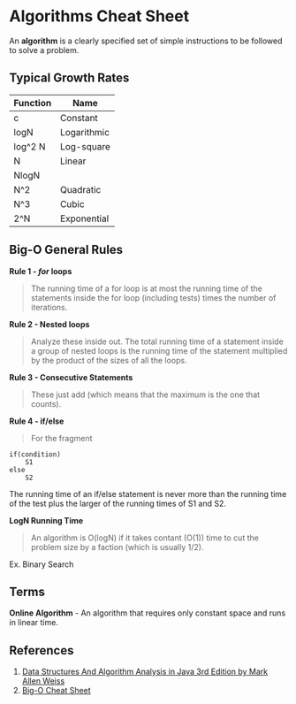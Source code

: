 # Algorithms Cheat Sheet

An **algorithm** is a clearly specified set of simple instructions to be followed to solve a problem.

## Typical Growth Rates

| Function | Name        |
|----------|-------------|
| c        | Constant    |
| logN     | Logarithmic |
| log^2 N  | Log-square  |
| N        | Linear      |
| NlogN    |             |
| N^2      | Quadratic   |
| N^3      | Cubic       |
| 2^N      | Exponential |

## Big-O General Rules

**Rule 1 - _for_ loops**
> The running time of a for loop is at most the running time of the statements inside the for loop (including tests) times the number of iterations.

**Rule 2 - Nested loops**
> Analyze these inside out. The total running time of a statement inside a group of nested loops is the running time of the statement multiplied by the product of the sizes of all the loops.

**Rule 3 - Consecutive Statements**
> These just add (which means that the maximum is the one that counts).

**Rule 4 - if/else**
> For the fragment
```
if(condition)
    S1
else
    S2
```
The running time of an if/else statement is never more than the running time of the test plus the larger of the running times of S1 and S2.

**LogN Running Time**
> An algorithm is O(logN) if it takes contant (O(1)) time to cut the problem size by a faction (which is usually 1/2).

Ex. Binary Search

## Terms

**Online Algorithm** - An algorithm that requires only constant space and runs in linear time.


## References

1. [Data Structures And Algorithm Analysis in Java 3rd Edition by Mark Allen Weiss](http://www.amazon.com/Data-Structures-Algorithm-Analysis-Java/dp/0132576279/ref=sr_1_1?ie=UTF8&qid=1425517283&sr=8-1&keywords=Data+Structures+and+Algorithms+analysis+in+java+mark+allen)
2. [Big-O Cheat Sheet](http://bigocheatsheet.com/)